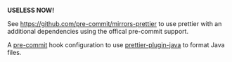 **USELESS NOW!**

See https://github.com/pre-commit/mirrors-prettier to use prettier with an additional dependencies using
the offical pre-commit support.

A [pre-commit](https://pre-commit.com/) hook configuration to use [prettier-plugin-java](https://github.com/jhipster/prettier-java) to format Java files.

